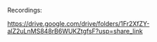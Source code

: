 Recordings:

https://drive.google.com/drive/folders/1Fr2XfZY-alZ2uLnMS848rB6WUKZtgfsF?usp=share_link